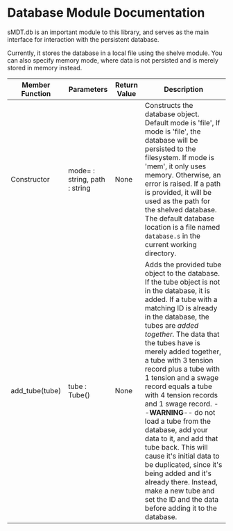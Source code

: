 Database Module Documentation
=============================

sMDT.db is an important module to this library, and serves as the main interface for interaction with the persistent database.

Currently, it stores the database in a local file using the shelve module. You can also specify memory mode, where data is not persisted and is merely stored in memory instead.

Member Function | Parameters | Return Value | Description
---|---|---|---
Constructor | mode= : string, path : string | None | Constructs the database object. Default mode is 'file', If mode is 'file', the database will be persisted to the filesystem. If mode is 'mem', it only uses memory. Otherwise, an error is raised. If a path is provided, it will be used as the path for the shelved database. The default database location is a file named `database.s` in the current working directory.
add_tube(tube) | tube : Tube() | None | Adds the provided tube object to the database. If the tube object is not in the database, it is added. If a tube with a matching ID is already in the database, the tubes are *added together.* The data that the tubes have is merely added together, a tube with 3 tension record plus a tube with 1 tension and a swage record equals a tube with 4 tension records and 1 swage record. --**WARNING**-- do not load a tube from the database, add your data to it, and add that tube back. This will cause it's initial data to be duplicated, since it's being added and it's already there. Instead, make a new tube and set the ID and the data before adding it to the database.  